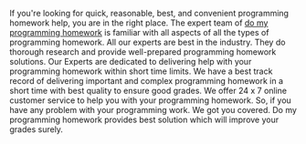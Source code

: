 If you're looking for quick, reasonable, best, and convenient programming homework help, you are in the right place. 
The expert team of <a href="https://domyprogramminghomework.io">do my programming homework</a>  is familiar with all aspects of all the types of programming homework. 
All our experts are best in the industry. They do thorough research and provide well-prepared programming homework solutions. 
Our Experts are dedicated to delivering help with your programming homework within short time limits.
We have a best track record of delivering important and complex programming homework  in a short time with best quality to ensure good grades. 
We offer 24 x 7 online customer service to help you with your programming homework. So, if you have any problem with your programming work. 
We got you covered. 
Do my programming homework provides best solution which will improve your grades surely. 
